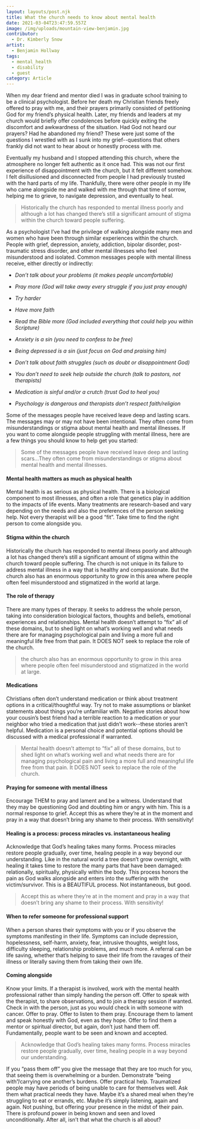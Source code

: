 ```yaml
---
layout: layouts/post.njk
title: What the church needs to know about mental health
date: 2021-03-04T23:47:59.557Z
image: /img/uploads/mountain-view-benjamin.jpg
contributor:
  - Dr. Kimberly Snow
artist:
  - Benjamin Hollway
tags:
  - mental_health
  - disability
  - guest
category: Article
---
```

When my dear friend and mentor died I was in graduate school training to be a clinical psychologist. Before her death my Christian friends freely offered to pray with me, and their prayers primarily consisted of petitioning God for my friend’s physical health. Later, my friends and leaders at my church would briefly offer condolences before quickly exiting the discomfort and awkwardness of the situation. Had God not heard our prayers? Had he abandoned my friend? These were just some of the questions I wrestled with as I sunk into my grief--questions that others frankly did not want to hear about or honestly process with me. 

Eventually my husband and I stopped attending this church, where the atmosphere no longer felt authentic as it once had. This was not our first experience of disappointment with the church, but it felt different somehow. I felt disillusioned and disconnected from people I had previously trusted with the hard parts of my life. Thankfully, there were other people in my life who came alongside me and walked with me through that time of sorrow, helping me to grieve, to navigate depression, and eventually to heal. 

> Historically the church has responded to mental illness poorly and although a lot has changed there’s still a significant amount of stigma within the church toward people suffering. 

As a psychologist I’ve had the privilege of walking alongside many men and women who have been through similar experiences within the church. People with grief, depression, anxiety, addiction, bipolar disorder, post-traumatic stress disorder, and other mental illnesses who feel misunderstood and isolated. Common messages people with mental illness receive, either directly or indirectly:

* *Don’t talk about your problems (it makes people uncomfortable)*

* *Pray more (God will take away every struggle if you just pray enough)*

* *Try harder*

* *Have more faith*

* *Read the Bible more (God included everything that could help you within Scripture)*

* *Anxiety is a sin (you need to confess to be free)*

* *Being depressed is a sin (just focus on God and praising him)*

* *Don’t talk about faith struggles (such as doubt or disappointment God)*

* *You don’t need to seek help outside the church (talk to pastors, not therapists)*

* *Medication is sinful and/or a crutch (trust God to heal you)*

* *Psychology is dangerous and therapists don’t respect faith/religion* 

Some of the messages people have received leave deep and lasting scars. The messages may or may not have been intentional. They often come from misunderstandings or stigma about mental health and mental illnesses. If you want to come alongside people struggling with mental illness, here are a few things you should know to help get you started:

> Some of the messages people have received leave deep and lasting scars...They often come from misunderstandings or stigma about mental health and mental illnesses.

#### **Mental health matters as much as physical health**

Mental health is as serious as physical health. There is a biological component to most illnesses, and often a role that genetics play in addition to the impacts of life events. Many treatments are research-based and vary depending on the needs and also the preferences of the person seeking help. Not every therapist will be a good “fit”. Take time to find the right person to come alongside you. 

#### **Stigma within the church**

Historically the church has responded to mental illness poorly and although a lot has changed there’s still a significant amount of stigma within the church toward people suffering. The church is not unique in its failure to address mental illness in a way that is healthy and compassionate. But the church also has an enormous opportunity to grow in this area where people often feel misunderstood and stigmatized in the world at large. 

#### **The role of therapy**

There are many types of therapy. It seeks to address the whole person, taking into consideration biological factors, thoughts and beliefs, emotional experiences and relationships. Mental health doesn’t attempt to “fix” all of these domains, but to shed light on what’s working well and what needs there are for managing psychological pain and living a more full and meaningful life free from that pain. It DOES NOT seek to replace the role of the church. 

> the church also has an enormous opportunity to grow in this area where people often feel misunderstood and stigmatized in the world at large. 

#### **Medications**

Christians often don’t understand medication or think about treatment options in a critical/thoughtful way. Try not to make assumptions or blanket statements about things you’re unfamiliar with. Negative stories about how your cousin’s best friend had a terrible reaction to a medication or your neighbor who tried a medication that just didn’t work--these stories aren’t helpful. Medication is a personal choice and potential options should be discussed with a medical professional if warranted. 

> Mental health doesn’t attempt to “fix” all of these domains, but to shed light on what’s working well and what needs there are for managing psychological pain and living a more full and meaningful life free from that pain. It DOES NOT seek to replace the role of the church. 

#### **Praying for someone with mental illness**

Encourage THEM to pray and lament and be a witness. Understand that they may be questioning God and doubting him or angry with him. This is a normal response to grief. Accept this as where they’re at in the moment and pray in a way that doesn’t bring any shame to their process. With sensitivity! 

#### **Healing is a process: process miracles vs. instantaneous healing**

Acknowledge that God’s healing takes many forms. Process miracles restore people gradually, over time, healing people in a way beyond our understanding. Like in the natural world a tree doesn’t grow overnight, with healing it takes time to restore the many parts that have been damaged: relationally, spiritually, physically within the body. This process honors the pain as God walks alongside and enters into the suffering with the victim/survivor. This is a BEAUTIFUL process. Not instantaneous, but good. 

> Accept this as where they’re at in the moment and pray in a way that doesn’t bring any shame to their process. With sensitivity! 

#### **When to refer someone for professional support**

When a person shares their symptoms with you or if you observe the symptoms manifesting in their life. Symptoms can include depression, hopelessness, self-harm, anxiety, fear, intrusive thoughts, weight loss, difficulty sleeping, relationship problems, and much more. A referral can be life saving, whether that’s helping to save their life from the ravages of their illness or literally saving them from taking their own life.

#### **Coming alongside**

Know your limits. If a therapist is involved, work with the mental health professional rather than simply handing the person off. Offer to speak with the therapist, to share observations, and to join a therapy session if wanted. Check in  with the person, just as you would check in with someone with cancer. Offer to pray. Offer to listen to them pray. Encourage them to lament and speak honestly with God, even as they hope. Offer to find them a mentor or spiritual director, but again, don’t just hand them off. Fundamentally, people want to be seen and known and accepted. 

> Acknowledge that God’s healing takes many forms. Process miracles restore people gradually, over time, healing people in a way beyond our understanding. 

If you “pass them off” you give the message that they are too much for you, that seeing them is overwhelming or a burden. Demonstrate “being with”/carrying one another’s burdens. Offer practical help. Traumatized people may have periods of being unable to care for themselves well. Ask them what practical needs they have. Maybe it’s a shared meal when they’re struggling to eat or errands, etc. Maybe it’s simply listening, again and again. Not pushing, but offering your presence in the midst of their pain. There is profound power in being known and seen and loved unconditionally. After all, isn’t that what the church is all about?